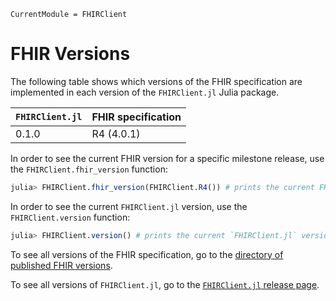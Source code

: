 ```@meta
CurrentModule = FHIRClient
```

# FHIR Versions

The following table shows which versions of the FHIR specification are
implemented in each version of the `FHIRClient.jl` Julia package.

| `FHIRClient.jl` | FHIR specification |
| --------------- | ------------------ |
| 0.1.0           |  R4 (4.0.1)        |

In order to see the current FHIR version for a specific
milestone release, use the
`FHIRClient.fhir_version` function:
```julia
julia> FHIRClient.fhir_version(FHIRClient.R4()) # prints the current FHIR version for the R4 milestone release
```

In order to see the current `FHIRClient.jl` version, use the
`FHIRClient.version` function:
```julia
julia> FHIRClient.version() # prints the current `FHIRClient.jl` version
```

To see all versions of the FHIR specification, go to the
[directory of published FHIR versions](http://hl7.org/fhir/directory.html).

To see all versions of `FHIRClient.jl`, go to the
[`FHIRClient.jl` release page](https://github.com/JuliaHealth/FHIRClient.jl/releases).
